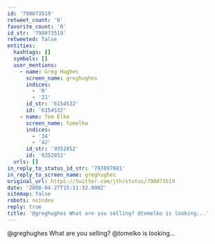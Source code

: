 ```yaml
---
id: '798073519'
retweet_count: '0'
favorite_count: '0'
id_str: '798073519'
retweeted: false
entities:
  hashtags: []
  symbols: []
  user_mentions:
    - name: Greg Hughes
      screen_name: greghughes
      indices:
        - '0'
        - '11'
      id_str: '6154532'
      id: '6154532'
    - name: Tom Elko
      screen_name: tomelko
      indices:
        - '34'
        - '42'
      id_str: '9352852'
      id: '9352852'
  urls: []
in_reply_to_status_id_str: '797897681'
in_reply_to_screen_name: greghughes
original_url: https://twitter.com/jth/status/798073519
date: '2008-04-27T15:11:32.000Z'
sitemap: false
robots: noindex
reply: true
title: '@greghughes What are you selling? @tomelko is looking...'
---
```


@greghughes What are you selling? @tomelko is looking...